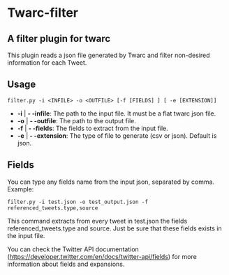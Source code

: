 # Twarc-filter
## A filter plugin for twarc

This plugin reads a json file generated by Twarc and filter non-desired information for each Tweet.

## Usage

`filter.py -i <INFILE> -o <OUTFILE> [-f [FIELDS] ] [ -e [EXTENSION]]`

* **-i** | **- -infile**: The path to the input file. It must be a flat twarc json file.
* **-o** | **- -outfile**: The path to the output file.
* **-f** | **- -fields**: The fields to extract from the input file.
* **-e** | **- -extension**: The type of file to generate (csv or json). Default is json.
 
## Fields

You can type any fields name from the input json, separated by comma. Example:

`filter.py -i test.json -o test_output.json -f referenced_tweets.type,source`

This command extracts from every tweet in test.json the fields referenced_tweets.type and source.
Just be sure that these fields exists in the input file.

You can check the Twitter API documentation (https://developer.twitter.com/en/docs/twitter-api/fields) for
more information about fields and expansions.